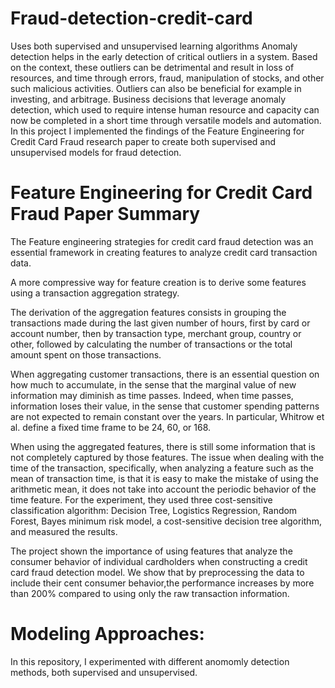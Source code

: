 # Fraud-detection-credit-card
Uses both supervised and unsupervised learning algorithms
Anomaly detection helps in the early detection of critical outliers in a system. Based on the context, these outliers can be detrimental and result in loss of resources, and time through errors, fraud, manipulation of stocks, and other such malicious activities. Outliers can also be beneficial for example in investing, and arbitrage. Business decisions that leverage anomaly detection, which used to require intense human resource and capacity can now be completed in a short time through versatile models and automation. In this project I implemented the findings of the Feature Engineering for Credit Card Fraud research paper to create both supervised and unsupervised models for fraud detection.

# Feature Engineering for Credit Card Fraud Paper Summary

The Feature engineering strategies for credit card fraud detection was an essential framework in creating features to analyze credit card transaction data.

A more compressive way for feature creation is to derive some features using a transaction aggregation strategy.

The derivation of the aggregation features consists in grouping the transactions made during the last given number of hours, first by card or account number, then by transaction type, merchant group, country or other, followed by calculating the number of transactions or the total amount spent on those transactions.

When aggregating customer transactions, there is an essential question on how much to accumulate, in the sense that the marginal value of new information may diminish as time passes. Indeed, when time passes, information loses their value, in the sense that customer spending patterns are not expected to remain constant over the years. In particular, Whitrow et al. define a fixed time frame to be 24, 60, or 168.

When using the aggregated features, there is still some information that is not completely captured by those features. The issue when dealing with the time of the transaction, specifically, when analyzing a feature such as the mean of transaction time, is that it is easy to make the mistake of using the arithmetic mean, it does not take into account the periodic behavior of the time feature. For the experiment, they used three cost-sensitive classification algorithm: Decision Tree, Logistics Regression, Random Forest, Bayes minimum risk model, a cost-sensitive decision tree algorithm, and measured the results.

The project shown the importance of using features that analyze the consumer behavior of individual cardholders when constructing a credit card fraud detection model. We show that by preprocessing the data to include their cent consumer behavior,the performance increases by more than 200% compared to using only the raw transaction information.

# Modeling Approaches:
In this repository, I experimented with different anomomly detection methods, both supervised and unsupervised.
